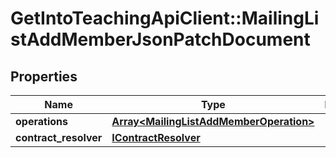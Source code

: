# GetIntoTeachingApiClient::MailingListAddMemberJsonPatchDocument

## Properties
Name | Type | Description | Notes
------------ | ------------- | ------------- | -------------
**operations** | [**Array&lt;MailingListAddMemberOperation&gt;**](MailingListAddMemberOperation.md) |  | [optional] 
**contract_resolver** | [**IContractResolver**](IContractResolver.md) |  | [optional] 


